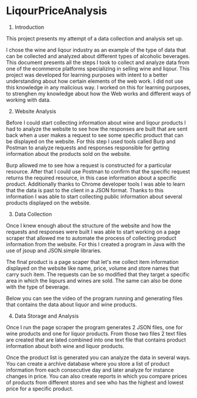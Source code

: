 # LiqourPriceAnalysis

1. Introduction

This project presents my attempt of a data collection and analysis set up. 

I chose the wine and liqour industry as an example of the type of data that can be collected and analyzed about different types of alcoholic beverages.  This document presents all the steps I took to collect and analyze data from one of the ecommerce platforms specializing in selling wine and liqour. This project was developed for learning purposes with intent to a better understanding about how certain elements of the web work. I did not use this knowledge in any malicious way. I worked on this for learning purposes, to strenghen my knowledge about how the Web works and different ways of working with data.  

2. Website Analysis 

Before I could start collecting information about wine and liqour products I had to analyze the website to see how the responses are built that are sent back when a user makes a request to see some specific product that can be displayed on the website. For this step I used tools called Burp and Postman to analyze requests and responses responsible for getting information about the products sold on the website.

Burp allowed me to see how a request is constructed for a particular resource. After that I could use Postman to confirm that the specific request returns the required resource, in this case information about a specific product. Additionally thanks to Chrome developer tools I was able to learn that the data is past to the client in a JSON format. Thanks to this information I was able to start collecting public information about several products displayed on the website. 

3. Data Collection

Once I knew enough about the structure of the website and how the requests and responses were built I was able to start working 
on a page scraper that allowed me to automate the process of collecting product information from the website. For this I created a program in Java with the use of jsoup and JSON.simple libraries. 

The final product is a page scaper that let's me collect item information displayed on the website like name, price, volume and store names that carry such item. The requests can be so modified that they target a specific area in which the liqours and wines are sold. The same can also be done with the type of beverage. 

Below you can see the video of the program running and generating files that contains the data about liquor and wine products. 

4. Data Storage and Analysis

Once I run the page scraper the program generates 2 JSON files, one for wine products and one for liquor products. From those two files 2 text files are created that are lated combined into one text file that contains product information about both wine and liquor products. 

Once the product list is generated you can analyze the data in several ways. You can create a archive database where you store a list of product information from each consecutive day and later analyze for instance changes in price. You can also create reports in which you compare prices of products from different stores and see who has the highest and lowest price for a specific product.










